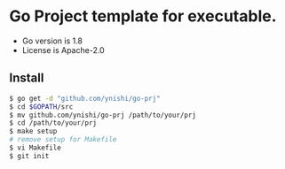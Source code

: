 # Go Project template for executable. 

* Go version is 1.8
* License is Apache-2.0 

## Install

```bash
$ go get -d "github.com/ynishi/go-prj"
$ cd $GOPATH/src
$ mv github.com/ynishi/go-prj /path/to/your/prj
$ cd /path/to/your/prj
$ make setup
# remove setup for Makefile
$ vi Makefile
$ git init
```
